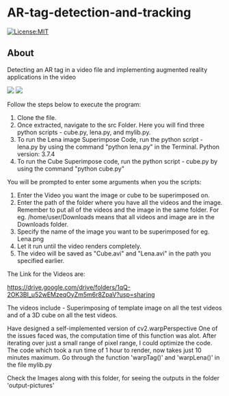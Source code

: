 # AR-tag-detection-and-tracking
[![License:MIT](https://img.shields.io/badge/License-MIT-green.svg)](https://github.com/nalindas9/AR-tag-detection-and-tracking/blob/master/LICENSE)

## About
Detecting an AR tag in a video file and implementing augmented reality applications in the video

<img src = "images/ezgif-2-74c7c828b0a4.gif">
<img src = "images/ezgif-2-982cab4035e4.gif">


Follow the steps below to execute the program:

1. Clone the file. 
2. Once extracted, navigate to the src Folder. Here you will find three python scripts - cube.py, lena.py, and mylib.py.
3. To run the Lena image Superimpose Code, run the python script - lena.py by using the command "python lena.py" in the Terminal. Python version: 3.7.4
4. To run the Cube Superimpose code, run the python script - cube.py by using the command "python cube.py"

You will be prompted to enter some arguments when you the scripts:
1. Enter the Video you want the image or cube to be superimposed on.
2. Enter the path of the folder where you have all the videos and the image. Remember to put all of the videos and the image in the same folder. For eg. /home/user/Downloads means that all videos and image are in the Downloads folder.
3. Specify the name of the image you want to be superimposed for eg. Lena.png
4. Let it run until the video renders completely. 
5. The video will be saved as "Cube.avi" and "Lena.avi" in the path you specified earlier.


The Link for the Videos are:

https://drive.google.com/drive/folders/1qQ-2OK3BI_u52wEMzeqOyZm5m6r8ZpaV?usp=sharing

The videos include - Superimposing of template image on all the test videos and of a 3D cube on all the test videos.

Have designed a self-implemented version of cv2.warpPerspective
One of the issues faced was, the computation time of this function was alot. After iterating over just a small range of pixel range, I could optimize the code.
The code which took a run time of 1 hour to render, now takes just 10 minutes maximum. Go through the function 'warpTag()' and 'warpLena()' in the file mylib.py

Check the Images along with this folder, for seeing the outputs in the folder 'output-pictures'


